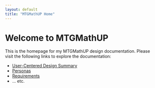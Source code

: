 ```yaml
---
layout: default
title: "MTGMathUP Home"
---
```


# Welcome to MTGMathUP

This is the homepage for my MTGMathUP design documentation.
Please visit the following links to explore the documentation:

- [User-Centered Design Summary](./user-centered-design-summary.md)
- [Personas](./personas/tim-persona.md)
- [Requirements](./requirements/requirements.md)
- ... etc.
